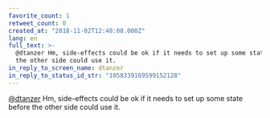 ```yaml
---
favorite_count: 1
retweet_count: 0
created_at: "2018-11-02T12:48:08.000Z"
lang: en
full_text: >-
  @dtanzer Hm, side-effects could be ok if it needs to set up some state before
  the other side could use it.
in_reply_to_screen_name: dtanzer
in_reply_to_status_id_str: "1058339169599152128"
---
```


[@dtanzer](https://twitter.com/dtanzer) Hm, side-effects could be ok if it needs
to set up some state before the other side could use it.
